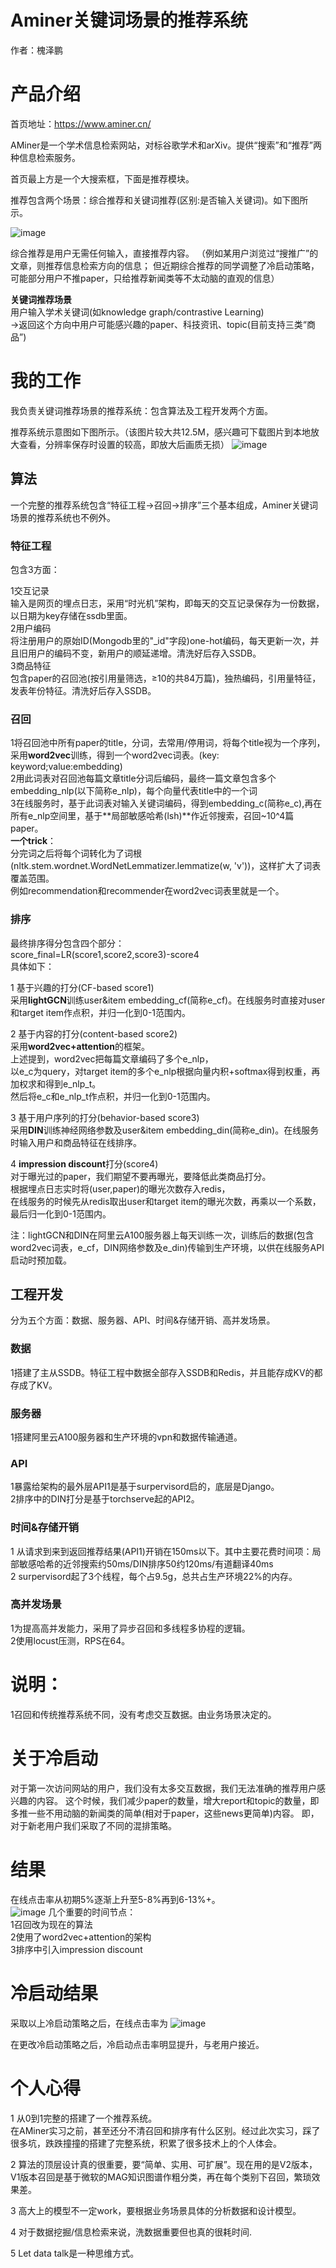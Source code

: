 # Aminer关键词场景的推荐系统
作者：槐泽鹏

# 产品介绍
首页地址：https://www.aminer.cn/

AMiner是一个学术信息检索网站，对标谷歌学术和arXiv。提供“搜索”和“推荐”两种信息检索服务。

首页最上方是一个大搜索框，下面是推荐模块。

推荐包含两个场景：综合推荐和关键词推荐(区别:是否输入关键词)。如下图所示。

![image](https://github.com/huaizepeng2020/Aminer-recommender-system-with-keywords/blob/main/figure/introduction1.png)

综合推荐是用户无需任何输入，直接推荐内容。
（例如某用户浏览过“搜推广”的文章，则推荐信息检索方向的信息；
但近期综合推荐的同学调整了冷启动策略，可能部分用户不推paper，只给推荐新闻类等不太动脑的直观的信息）

**关键词推荐场景**<br />
用户输入学术关键词(如knowledge graph/contrastive Learning)<br />
→返回这个方向中用户可能感兴趣的paper、科技资讯、topic(目前支持三类“商品”)

# 我的工作
我负责关键词推荐场景的推荐系统：包含算法及工程开发两个方面。

推荐系统示意图如下图所示。（该图片较大共12.5M，感兴趣可下载图片到本地放大查看，分辨率保存时设置的较高，即放大后画质无损）
![image](https://github.com/huaizepeng2020/Aminer-recommender-system-with-keywords/blob/main/figure/Aminer_keywords_RS_2021.12.11_wrapper.jpg)

## 算法
一个完整的推荐系统包含“特征工程→召回→排序”三个基本组成，Aminer关键词场景的推荐系统也不例外。

### 特征工程
包含3方面：

1交互记录<br />
输入是网页的埋点日志，采用“时光机”架构，即每天的交互记录保存为一份数据，以日期为key存储在ssdb里面。<br />
2用户编码<br />
将注册用户的原始ID(Mongodb里的"_id"字段)one-hot编码，每天更新一次，并且旧用户的编码不变，新用户的顺延递增。清洗好后存入SSDB。<br />
3商品特征<br />
包含paper的召回池(按引用量筛选，≥10的共84万篇)，独热编码，引用量特征，发表年份特征。清洗好后存入SSDB。<br />

### 召回
1将召回池中所有paper的title，分词，去常用/停用词，将每个title视为一个序列，采用**word2vec**训练，得到一个word2vec词表。(key: keyword;value:embedding)<br />
2用此词表对召回池每篇文章title分词后编码，最终一篇文章包含多个embedding_nlp(以下简称e_nlp)，每个向量代表title中的一个词<br />
3在线服务时，基于此词表对输入关键词编码，得到embedding_c(简称e_c),再在所有e_nlp空间里，基于**局部敏感哈希(lsh)**作近邻搜索，召回~10^4篇paper。<br />
**一个trick**：<br />
分完词之后将每个词转化为了词根(nltk.stem.wordnet.WordNetLemmatizer.lemmatize(w, 'v'))，这样扩大了词表覆盖范围。<br />
例如recommendation和recommender在word2vec词表里就是一个。<br />

### 排序
最终排序得分包含四个部分：<br />
score_final=LR(score1,score2,score3)-score4 <br />
具体如下：<br />

1 基于兴趣的打分(CF-based score1)<br />
采用**lightGCN**训练user&item embedding_cf(简称e_cf)。在线服务时直接对user和target item作点积，并归一化到0-1范围内。<br />

2 基于内容的打分(content-based score2)<br />
采用**word2vec+attention**的框架。<br />
上述提到，word2vec把每篇文章编码了多个e_nlp，<br />
以e_c为query，对target item的多个e_nlp根据向量内积+softmax得到权重，再加权求和得到e_nlp_t。<br />
然后将e_c和e_nlp_t作点积，并归一化到0-1范围内。<br />

3 基于用户序列的打分(behavior-based score3)<br />
采用**DIN**训练神经网络参数及user&item embedding_din(简称e_din)。在线服务时输入用户和商品特征在线排序。<br />

4 **impression discount**打分(score4)<br />
对于曝光过的paper，我们期望不要再曝光，要降低此类商品打分。<br />
根据埋点日志实时将(user,paper)的曝光次数存入redis，<br />
在线服务的时候先从redis取出user和target item的曝光次数，再乘以一个系数，最后归一化到0-1范围内。<br />

注：lightGCN和DIN在阿里云A100服务器上每天训练一次，训练后的数据(包含word2vec词表，e_cf，DIN网络参数及e_din)传输到生产环境，以供在线服务API启动时预加载。

## 工程开发
分为五个方面：数据、服务器、API、时间&存储开销、高并发场景。<br />
### 数据
1搭建了主从SSDB。特征工程中数据全部存入SSDB和Redis，并且能存成KV的都存成了KV。<br />
### 服务器
1搭建阿里云A100服务器和生产环境的vpn和数据传输通道。<br />
### API
1暴露给架构的最外层API1是基于surpervisord启的，底层是Django。<br />
2排序中的DIN打分是基于torchserve起的API2。
### 时间&存储开销
1 从请求到来到返回推荐结果(API1)开销在150ms以下。其中主要花费时间项：局部敏感哈希的近邻搜索约50ms/DIN排序50约120ms/有道翻译40ms<br />
2 surpervisord起了3个线程，每个占9.5g，总共占生产环境22%的内存。
### 高并发场景
1为提高高并发能力，采用了异步召回和多线程多协程的逻辑。<br />
2使用locust压测，RPS在64。

# 说明：<br />
1召回和传统推荐系统不同，没有考虑交互数据。由业务场景决定的。

# 关于冷启动
对于第一次访问网站的用户，我们没有太多交互数据，我们无法准确的推荐用户感兴趣的内容。
这个时候，我们减少paper的数量，增大report和topic的数量，即多推一些不用动脑的新闻类的简单(相对于paper，这些news更简单)内容。
即，对于新老用户我们采取了不同的混排策略。

# 结果
在线点击率从初期5%逐渐上升至5-8%再到6-13%+。<br />
![image](https://github.com/huaizepeng2020/Aminer-recommender-system-with-keywords/blob/main/figure/CTR_0.png)
几个重要的时间节点：<br />
1召回改为现在的算法<br />
2使用了word2vec+attention的架构<br />
3排序中引入impression discount

# 冷启动结果
采取以上冷启动策略之后，在线点击率为
![image](https://github.com/huaizepeng2020/Aminer-recommender-system-with-keywords/blob/main/figure/CTR_coldstart.png)

在更改冷启动策略之后，冷启动点击率明显提升，与老用户接近。


# 个人心得
1 从0到1完整的搭建了一个推荐系统。<br />
在AMiner实习之前，甚至还分不清召回和排序有什么区别。经过此次实习，踩了很多坑，跌跌撞撞的搭建了完整系统，积累了很多技术上的个人体会。<br />

2 算法的顶层设计真的很重要，要“简单、实用、可扩展”。现在用的是V2版本，V1版本召回是基于微软的MAG知识图谱作粗分类，再在每个类别下召回，繁琐效果差。

3 高大上的模型不一定work，要根据业务场景具体的分析数据和设计模型。

4 对于数据挖掘/信息检索来说，洗数据重要但也真的很耗时间.

5 Let data talk是一种思维方式。

